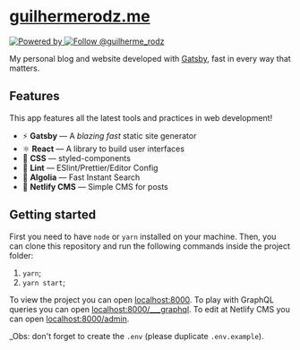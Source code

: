 <h1>
  <a href="https://guilhermerodz.me">
    guilhermerodz.me
  </a>
</h1>

<p align="left">
  <a href="https://www.gatsbyjs.org" target="_blank">
    <img
      src="https://img.shields.io/badge/powered%20by-gatsby-%23F45d22"
      alt="Powered by"
    />
  </a>
  <a href="https://twitter.com/intent/user?screen_name=guilherme_rodz" target="_blank">
    <img
      src="https://img.shields.io/twitter/follow/guilherme_rodz?label=Follow%20Guilherme%20Rodz&style=social"
      alt="Follow @guilherme_rodz"
    />
  </a>
</p>

My personal blog and website developed with [Gatsby](https://www.gatsbyjs.org/), fast in every way that matters.

## Features

This app features all the latest tools and practices in web development!

- ⚡ **Gatsby** — A _blazing fast_ static site generator
- ⚛ **React** — A library to build user interfaces
- 💅 **CSS** — styled-components
- 💖 **Lint** — ESlint/Prettier/Editor Config
- 🧐 **Algolia** — Fast Instant Search
- 📝 **Netlify CMS** — Simple CMS for posts

## Getting started

First you need to have `node` or `yarn` installed on your machine. Then, you can clone this repository and run the following commands inside the project folder:

1. `yarn`;
2. `yarn start`;

To view the project you can open [localhost:8000](http://localhost:8000).
To play with GraphQL queries you can open [localhost:8000/___graphql](http://localhost:8000/___graphql).
To edit at Netlify CMS you can open [localhost:8000/admin](http://localhost:8000/admin).

_Obs: don't forget to create the `.env` (please duplicate `.env.example`).
